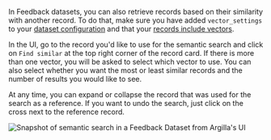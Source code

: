 In Feedback datasets, you can also retrieve records based on their similarity with another record. To do that, make sure you have added `vector_settings` to your [dataset configuration](/practical_guides/create_dataset.md#define-vectors) and that your [records include vectors](/practical_guides/create_dataset.md#configure-the-records).

In the UI, go to the record you'd like to use for the semantic search and click on `Find similar` at the top right corner of the record card. If there is more than one vector, you will be asked to select which vector to use. You can also select whether you want the most or least similar records and the number of results you would like to see.

At any time, you can expand or collapse the record that was used for the search as a reference. If you want to undo the search, just click on the cross next to the reference record.

![Snapshot of semantic search in a Feedback Dataset from Argilla's UI](/_static/images/llms/feedback_semantic_search.png)
